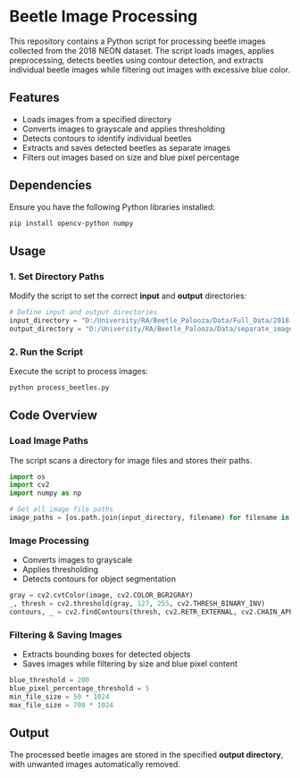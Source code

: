 # Beetle Image Processing  

This repository contains a Python script for processing beetle images collected from the 2018 NEON dataset. The script loads images, applies preprocessing, detects beetles using contour detection, and extracts individual beetle images while filtering out images with excessive blue color.

## Features  
- Loads images from a specified directory  
- Converts images to grayscale and applies thresholding  
- Detects contours to identify individual beetles  
- Extracts and saves detected beetles as separate images  
- Filters out images based on size and blue pixel percentage  

## Dependencies  
Ensure you have the following Python libraries installed:  
```bash
pip install opencv-python numpy
```

## Usage  

### 1. Set Directory Paths  
Modify the script to set the correct **input** and **output** directories:  
```python
# Define input and output directories
input_directory = "D:/University/RA/Beetle_Palooza/Data/Full_Data/2018-NEON-beetles/group_images/"
output_directory = "D:/University/RA/Beetle_Palooza/Data/separate_images/"
```

### 2. Run the Script  
Execute the script to process images:  
```bash
python process_beetles.py
```

## Code Overview  

### Load Image Paths  
The script scans a directory for image files and stores their paths.  
```python
import os
import cv2
import numpy as np

# Get all image file paths
image_paths = [os.path.join(input_directory, filename) for filename in os.listdir(input_directory)]
```

### Image Processing  
- Converts images to grayscale  
- Applies thresholding  
- Detects contours for object segmentation  
```python
gray = cv2.cvtColor(image, cv2.COLOR_BGR2GRAY)
_, thresh = cv2.threshold(gray, 127, 255, cv2.THRESH_BINARY_INV)
contours, _ = cv2.findContours(thresh, cv2.RETR_EXTERNAL, cv2.CHAIN_APPROX_SIMPLE)
```

### Filtering & Saving Images  
- Extracts bounding boxes for detected objects  
- Saves images while filtering by size and blue pixel content  
```python
blue_threshold = 200  
blue_pixel_percentage_threshold = 5  
min_file_size = 50 * 1024  
max_file_size = 700 * 1024  
```

## Output  
The processed beetle images are stored in the specified **output directory**, with unwanted images automatically removed.
